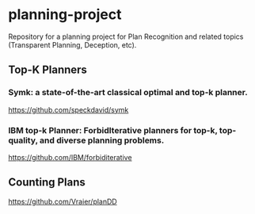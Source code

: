 # planning-project
Repository for a planning project for Plan Recognition and related topics (Transparent Planning, Deception, etc).

## Top-K Planners 

### Symk: a state-of-the-art classical optimal and top-k planner.
https://github.com/speckdavid/symk

### IBM top-k Planner: ForbidIterative planners for top-k, top-quality, and diverse planning problems.
https://github.com/IBM/forbiditerative

## Counting Plans
https://github.com/Vraier/planDD
